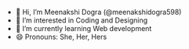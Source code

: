 - 👋 Hi, I’m Meenakshi Dogra (@meenakshidogra598)
- 👀 I’m interested in Coding and Designing
- 🌱 I’m currently learning Web development
- 😄 Pronouns: She, Her, Hers

<!---
meenakshidogra598/meenakshidogra598 is a ✨ special ✨ repository because its `README.md` (this file) appears on your GitHub profile.
You can click the Preview link to take a look at your changes.
--->
